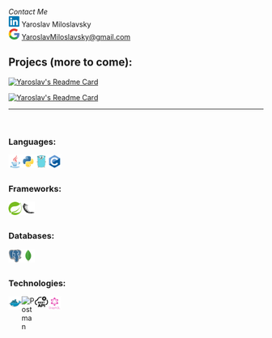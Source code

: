 <i> Contact Me </i>
<br>
[<img align="" alt="Yaroslav Miloslavsky | LinkedIn" width="22px" src="https://raw.githubusercontent.com/devicons/devicon/master/icons/linkedin/linkedin-original.svg" />][linkedin] 
Yaroslav Miloslavsky
<br>
<img align="" alt="Yaroslav Miloslavsky | LinkedIn" width="22px" src="https://raw.githubusercontent.com/devicons/devicon/master/icons/google/google-original.svg" /> YaroslavMiloslavsky@gmail.com

## Projecs (more to come):

[![Yaroslav's Readme Card](https://github-readme-stats.vercel.app/api/pin/?username=YaroslavMiloslavsky&repo=ToDoList-App)]( https://github.com/YaroslavMiloslavsky/ToDoList-App)

[![Yaroslav's Readme Card](https://github-readme-stats.vercel.app/api/pin/?username=YaroslavMiloslavsky&repo=Assembly-Parser)]( https://github.com/YaroslavMiloslavsky/Assembly-Parser)

 

<hr />
<br />

### Languages:
<img align="left" alt="Java" width="26px" src="https://raw.githubusercontent.com/devicons/devicon/master/icons/java/java-original.svg" />

<img align="left" alt="Python" width="26px" src="https://raw.githubusercontent.com/devicons/devicon/master/icons/python/python-original.svg" />

<img align="left" alt="Go" width="26px" src="https://raw.githubusercontent.com/devicons/devicon/master/icons/go/go-original.svg" />

<img align="left" alt="C" width="26px" src="https://raw.githubusercontent.com/devicons/devicon/master/icons/c/c-original.svg" />


<br />
<br />


### Frameworks:
<img align="left" alt="Spring" width="26px" src="https://raw.githubusercontent.com/devicons/devicon/master/icons/spring/spring-original.svg" />

<img align="left" alt="Flask" width="26px" src="https://raw.githubusercontent.com/devicons/devicon/master/icons/flask/flask-original.svg" />

<br />
<br />

### Databases:

<img align="left" alt="Postgres" width="26px" src="https://raw.githubusercontent.com/devicons/devicon/master/icons/postgresql/postgresql-original.svg" />

<img align="left" alt="MongoDB" width="26px" src="https://raw.githubusercontent.com/devicons/devicon/master/icons/mongodb/mongodb-original.svg" />

<br />
<br />

### Technologies:

<img align="left" alt="Docker" width="26px" src="https://raw.githubusercontent.com/devicons/devicon/master/icons/docker/docker-original.svg" />

<img align="left" alt="Postman" width="26px" src="https://raw.githubusercontent.com/flathub/com.getpostman.Postman/master/logo-mark.svg" />

<img align="left" alt="RestAPI" width="26px" src="custom-icons/rest-api.svg" />

<img align="left" alt="GraphQL" width="26px" src="https://raw.githubusercontent.com/devicons/devicon/master/icons/graphql/graphql-plain-wordmark.svg" />

<br />
<br />





[linkedin]: https://www.linkedin.com/in/yaroslav-miloslavsky/
